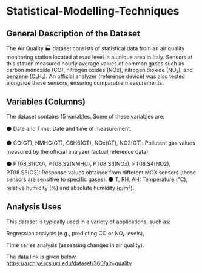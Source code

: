 # Statistical-Modelling-Techniques
## General Description of the Dataset

The Air Quality 🏭  dataset consists of statistical data from an air quality monitoring station located at road level in a unique area in Italy. Sensors at this station measured hourly average values ​​of common gases such as carbon monoxide (CO), nitrogen oxides (NOx), nitrogen dioxide (NO₂), and benzene (C₆H₆). An official analyzer (reference device) was also tested alongside these sensors, ensuring comparable measurements.
## Variables (Columns)

The dataset contains 15 variables. Some of these variables are:

⚫ Date and Time: Date and time of measurement.

⚫ CO(GT), NMHC(GT), C6H6(GT), NOx(GT), NO2(GT): Pollutant gas values ​​measured by the official analyzer (actual reference data).

⚫ PT08.S1(CO), PT08.S2(NMHC), PT08.S3(NOx), PT08.S4(NO2), PT08.S5(O3): Response values ​​obtained from different MOX sensors (these sensors are sensitive to specific gases).
⚫ T, RH, AH: Temperature (°C), relative humidity (%) and absolute humidity (g/m³).

## Analysis Uses

This dataset is typically used in a variety of applications, such as:

Regression analysis (e.g., predicting CO or NO₂ levels),

Time series analysis (assessing changes in air quality).

The data link is given below.
https://archive.ics.uci.edu/dataset/360/air+quality

